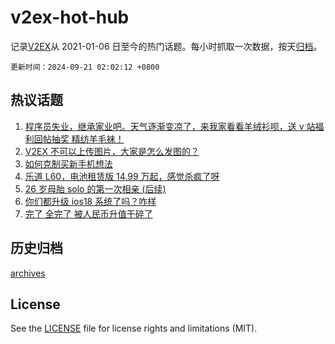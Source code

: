 # v2ex-hot-hub

 记录[V2EX](https://www.v2ex.com/)从 2021-01-06 日至今的热门话题。每小时抓取一次数据，按天[归档](archives)。

`更新时间：2024-09-21 02:02:12 +0800`

## 热议话题

1. [程序员失业，继承家业吧。天气逐渐变凉了，来我家看看羊绒衫呗，送 v 站福利回帖抽奖 精纺羊毛袜！](https://www.v2ex.com/t/1074247)
1. [V2EX 不可以上传图片，大家是怎么发图的？](https://www.v2ex.com/t/1074387)
1. [如何克制买新手机想法](https://www.v2ex.com/t/1074229)
1. [乐道 L60，电池租赁版 14.99 万起，感觉杀疯了呀](https://www.v2ex.com/t/1074278)
1. [26 岁母胎 solo 的第一次相亲 (后续)](https://www.v2ex.com/t/1074269)
1. [你们都升级 ios18 系统了吗？咋样](https://www.v2ex.com/t/1074254)
1. [完了 全完了 被人民币升值干碎了](https://www.v2ex.com/t/1074390)

## 历史归档

[archives](archives)

## License

See the [LICENSE](LICENSE) file for license rights and limitations (MIT).
